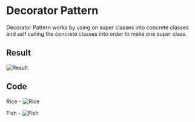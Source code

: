 # Decorator Pattern

Decorator Pattern works by using on super classes into concrete classes and self calling the concrete classes into order to make one super class.

## Result

![Result](https://i.imgur.com/qTL1rWu.png)

## Code

Rice -
![Rice](https://i.imgur.com/htNIiRl.png)

Fish -
![Fish](https://i.imgur.com/KAPcrb7.png)
